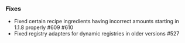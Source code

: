 ### Fixes
* Fixed certain recipe ingredients having incorrect amounts starting in 1.1.8 properly #609 #610
* Fixed registry adapters for dynamic registries in older versions #527
